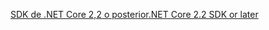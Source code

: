 [<span data-ttu-id="58415-101">SDK de .NET Core 2,2 o posterior</span><span class="sxs-lookup"><span data-stu-id="58415-101">.NET Core 2.2 SDK or later</span></span>](https://www.microsoft.com/net/download/all)
